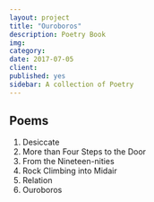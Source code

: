 ```yaml
---
layout: project
title: "Ouroboros"
description: Poetry Book
img: 
category: 
date: 2017-07-05
client: 
published: yes
sidebar: A collection of Poetry
---
```


## Poems
1. Desiccate
2. More than Four Steps to the Door
3. From the Nineteen-nities
4. Rock Climbing into Midair
5. Relation
6. Ouroboros